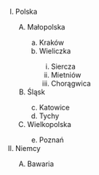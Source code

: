 <html>
<head>
</head>

<body>


<ol type="I">
<li>Polska</li>
	<ol type=A>
  <li>Małopolska</li>
	<ol type=a>
		<li>Kraków</li>
		<li>Wieliczka</li>
		<ol type=i>
			<li>Siercza</li>
			<li>Mietniów</li>
			<li>Chorągwica</li>
		</ol>
	</ol>
	<li>Śląsk</li>
	<ol type=a start=3>
		<li>Katowice</li>
		<li>Tychy</li>
	</ol>
	<li>Wielkopolska</li>
	<ol type=a start=5>
		<li>Poznań</li>
	</ol>
	</ol>
  	
<li>Niemcy</li>
<ol type=A>
	<li>Bawaria</li>
</ol>
  
</ol>



</body>
</html>
